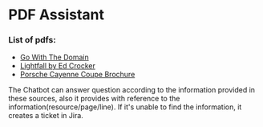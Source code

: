 # PDF Assistant

### List of pdfs:

* [Go With The Domain](https://www.google.com/url?sa=t&source=web&rct=j&opi=89978449&url=https://threedots.tech/go-with-the-domain/&ved=2ahUKEwiB8K_O5-yMAxXtIRAIHSTfIVQQFnoECAkQAQ&usg=AOvVaw3gI8hbS5dJSuWZLc1nRrIf)
* [Lightfall by Ed Crocker](https://www.google.com/url?sa=t&source=web&rct=j&opi=89978449&url=https://books.google.com/books/about/Lightfall.html%3Fid%3DPCEQEQAAQBAJ%26source%3Dkp_book_description&ved=2ahUKEwj-4ZaZ5-yMAxXGJBAIHQFEDiwQmhN6BAgAEGg&usg=AOvVaw3qdMQ8MHtesctU-kQODbYJ)
* [Porsche Cayenne Coupe Brochure](https://www.google.com/url?sa=t&source=web&rct=j&opi=89978449&url=https://www.porsche.com/filestore/download/multimedia/en/model-series-e3-cayenne-coupe-downloads-catalogue/default/d6a6748b-757c-11e9-80c4-005056bbdc38/Cayenne-Coup%25C3%25A9-Brochure.pdf&ved=2ahUKEwi89rfB5-yMAxXsJBAIHUzhJa4QFnoECBsQAQ&usg=AOvVaw1WM9xfv_BxRIHoVArtEyCh) 


The Chatbot can answer question according to the information provided in these sources, also it provides with reference to the information(resource/page/line).
If it's unable to find the information, it creates a ticket in Jira.